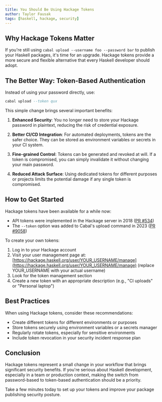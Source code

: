 ```yaml
---
title: You Should Be Using Hackage Tokens
author: Taylor Fausak
tags: [haskell, hackage, security]
---
```


## Why Hackage Tokens Matter

If you're still using `cabal upload --username foo --password bar` to publish your Haskell packages, it's time for an upgrade. Hackage tokens provide a more secure and flexible alternative that every Haskell developer should adopt.

## The Better Way: Token-Based Authentication

Instead of using your password directly, use:

```haskell
cabal upload --token qux
```

This simple change brings several important benefits:

1. **Enhanced Security**: You no longer need to store your Hackage password in plaintext, reducing the risk of credential exposure.

2. **Better CI/CD Integration**: For automated deployments, tokens are the safer choice. They can be stored as environment variables or secrets in your CI system.

3. **Fine-grained Control**: Tokens can be generated and revoked at will. If a token is compromised, you can simply invalidate it without changing your main password.

4. **Reduced Attack Surface**: Using dedicated tokens for different purposes or projects limits the potential damage if any single token is compromised.

## How to Get Started

Hackage tokens have been available for a while now:

- API tokens were implemented in the Hackage server in 2018 ([PR #534](https://github.com/haskell/hackage-server/pull/534))
- The `--token` option was added to Cabal's upload command in 2023 ([PR #9058](https://github.com/haskell/cabal/pull/9058))

To create your own tokens:

1. Log in to your Hackage account
2. Visit your user management page at: [https://hackage.haskell.org/user/YOUR_USERNAME/manage](https://hackage.haskell.org/user/YOUR_USERNAME/manage) (replace YOUR_USERNAME with your actual username)
3. Look for the token management section
4. Create a new token with an appropriate description (e.g., "CI uploads" or "Personal laptop")

## Best Practices

When using Hackage tokens, consider these recommendations:

- Create different tokens for different environments or purposes
- Store tokens securely using environment variables or a secrets manager
- Regularly rotate tokens, especially for sensitive environments
- Include token revocation in your security incident response plan

## Conclusion

Hackage tokens represent a small change in your workflow that brings significant security benefits. If you're serious about Haskell development, especially in a team or production context, making the switch from password-based to token-based authentication should be a priority.

Take a few minutes today to set up your tokens and improve your package publishing security posture.
